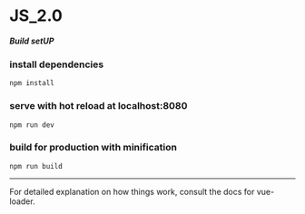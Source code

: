 # JS_2.0

***Build setUP***

### install dependencies
`npm install`

### serve with hot reload at localhost:8080
`npm run dev`

### build for production with minification
`npm run build`

---
For detailed explanation on how things work, consult the docs for vue-loader.
